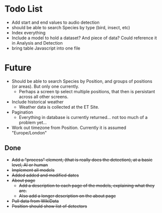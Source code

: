 # Todo List
- Add start and end values to audio detection
- should be able to search Species by type (bird, insect, etc)
- Index everything
- Include a model to hold a dataset? And piece of data? Could reference it in Analysis and Detection
- bring table Javascript into one file 

# Future
- Should be able to search Species by Position, and groups of positions (or areas). But only one currently.
	- Perhaps a screen tp select multiple positions, that then is persistant across all other screens.
- Include historical weather
	- Weather data is collected at the ET Site.
- Pagination
	- Everything in database is currently returned... not too much of a problem yet...
- Work out timezone from Position. Currently it is assumed "Europe/London"

## Done
- ~~Add a "process" element, (that is really does the detection), at a basic level, AI or human~~
- ~~Implement all models~~
- ~~Added added and modified dates~~
- ~~About page~~
	- ~~Add a description to each page of the models, explaining what they are.~~
	- ~~Also add a longer description on the about page~~
- ~~Pull data from WikiData~~
- ~~Position should show list of detectors~~

